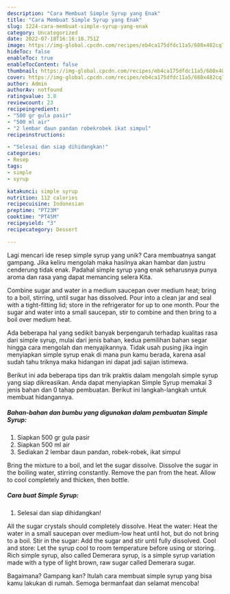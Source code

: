 ```yaml
---
description: "Cara Membuat Simple Syrup yang Enak"
title: "Cara Membuat Simple Syrup yang Enak"
slug: 1224-cara-membuat-simple-syrup-yang-enak
category: Uncategorized
date: 2022-07-18T16:16:18.751Z
image: https://img-global.cpcdn.com/recipes/eb4ca175dfdc11a5/680x482cq70/simple-syrup-foto-resep-utama.jpg
hideToc: false
enableToc: true
enableTocContent: false
thumbnail: https://img-global.cpcdn.com/recipes/eb4ca175dfdc11a5/680x482cq70/simple-syrup-foto-resep-utama.jpg
cover: https://img-global.cpcdn.com/recipes/eb4ca175dfdc11a5/680x482cq70/simple-syrup-foto-resep-utama.jpg
author: Admin
authorAv: notfound
ratingvalue: 3.8
reviewcount: 23
recipeingredient:
- "500 gr gula pasir"
- "500 ml air"
- "2 lembar daun pandan robekrobek ikat simpul"
recipeinstructions:

- "Selesai dan siap dihidangkan!"
categories:
- Resep
tags:
- simple
- syrup

katakunci: simple syrup 
nutrition: 112 calories
recipecuisine: Indonesian
preptime: "PT23M"
cooktime: "PT45M"
recipeyield: "3"
recipecategory: Dessert

---
```





Lagi mencari ide resep simple syrup yang unik? Cara membuatnya sangat gampang. Jika keliru mengolah maka hasilnya akan hambar dan justru cenderung tidak enak. Padahal simple syrup yang enak seharusnya punya aroma dan rasa yang dapat memancing selera Kita.





Combine sugar and water in a medium saucepan over medium heat; bring to a boil, stirring, until sugar has dissolved. Pour into a clean jar and seal with a tight-fitting lid; store in the refrigerator for up to one month. Pour the sugar and water into a small saucepan, stir to combine and then bring to a boil over medium heat.

Ada beberapa hal yang sedikit banyak berpengaruh terhadap kualitas rasa dari simple syrup, mulai dari jenis bahan, kedua pemilihan bahan segar hingga cara mengolah dan menyajikannya. Tidak usah pusing jika ingin menyiapkan simple syrup enak di mana pun kamu berada, karena asal sudah tahu triknya maka hidangan ini dapat jadi sajian istimewa.






Berikut ini ada beberapa tips dan trik praktis dalam mengolah simple syrup yang siap dikreasikan. Anda dapat menyiapkan Simple Syrup memakai 3 jenis bahan dan 0 tahap pembuatan. Berikut ini langkah-langkah untuk membuat hidangannya.

<!--inarticleads1-->

##### Bahan-bahan dan bumbu yang digunakan dalam pembuatan Simple Syrup:

1. Siapkan 500 gr gula pasir
1. Siapkan 500 ml air
1. Sediakan 2 lembar daun pandan, robek-robek, ikat simpul


Bring the mixture to a boil, and let the sugar dissolve. Dissolve the sugar in the boiling water, stirring constantly. Remove the pan from the heat. Allow to cool completely and thicken, then bottle. 

<!--inarticleads2-->

##### Cara buat Simple Syrup:


1. Selesai dan siap dihidangkan!

All the sugar crystals should completely dissolve. Heat the water: Heat the water in a small saucepan over medium-low heat until hot, but do not bring to a boil. Stir in the sugar: Add the sugar and stir until fully dissolved. Cool and store: Let the syrup cool to room temperature before using or storing. Rich simple syrup, also called Demerara syrup, is a simple syrup variation made with a type of light brown, raw sugar called Demerara sugar. 

Bagaimana? Gampang kan? Itulah cara membuat simple syrup yang bisa kamu lakukan di rumah. Semoga bermanfaat dan selamat mencoba!
